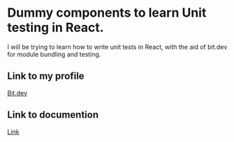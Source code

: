 # Dummy components to learn Unit testing in React. 

I will be trying to learn how to write unit tests in React, with the aid of bit.dev for module bundling and testing.
## Link to my profile
[Bit.dev](https://bit.dev/codenameninja)

## Link to documention
[Link](https://codenameninja.github.io/Bit-testing-react/)